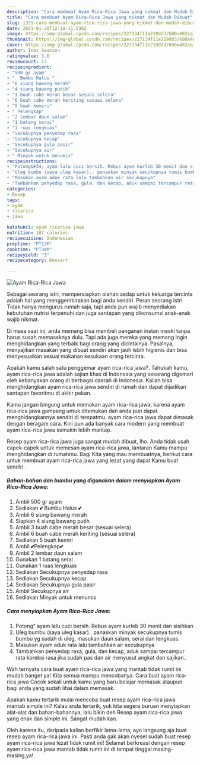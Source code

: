 ```yaml
---
description: "Cara membuat Ayam Rica-Rica Jawa yang nikmat dan Mudah Dibuat"
title: "Cara membuat Ayam Rica-Rica Jawa yang nikmat dan Mudah Dibuat"
slug: 1355-cara-membuat-ayam-rica-rica-jawa-yang-nikmat-dan-mudah-dibuat
date: 2021-01-20T12:18:11.536Z
image: https://img-global.cpcdn.com/recipes/227134f11e219dd3/680x482cq70/ayam-rica-rica-jawa-foto-resep-utama.jpg
thumbnail: https://img-global.cpcdn.com/recipes/227134f11e219dd3/680x482cq70/ayam-rica-rica-jawa-foto-resep-utama.jpg
cover: https://img-global.cpcdn.com/recipes/227134f11e219dd3/680x482cq70/ayam-rica-rica-jawa-foto-resep-utama.jpg
author: Inez Swanson
ratingvalue: 3.6
reviewcount: 13
recipeingredient:
- "500 gr ayam"
- "  Bumbu Halus "
- "6 siung bawang merah"
- "4 siung bawang putih"
- "3 buah cabe merah besar sesuai selera"
- "6 buah cabe merah keriting sesuai selera"
- "5 buah kemiri"
- " Pelengkap"
- "2 lembar daun salam"
- "1 batang serai"
- "1 ruas lengkuas"
- "Secukupnya penyedap rasa"
- "Secukupnya kecap"
- "Secukupnya gula pasir"
- "Secukupnya air"
- " Minyak untuk menumis"
recipeinstructions:
- "Potong&#34; ayam lalu cuci bersih. Rebus ayam kurleb 30 menit dan sisihkan"
- "Uleg bumbu (saya uleg kasar).. panaskan minyak secukupnya tumis bumbu yg sudah di uleg, masukan daun salam, serai dan lengkuas."
- "Masukan ayam aduk rata lalu tambahkan air secukupnya"
- "Tambahkan penyedap rasa, gula, dan kecap, aduk sampai tercampur rata koreksi rasa jika sudah pas dan air menyusut angkat dan sajikan.."
categories:
- Resep
tags:
- ayam
- ricarica
- jawa

katakunci: ayam ricarica jawa 
nutrition: 107 calories
recipecuisine: Indonesian
preptime: "PT13M"
cooktime: "PT34M"
recipeyield: "3"
recipecategory: Dessert

---
```



![Ayam Rica-Rica Jawa](https://img-global.cpcdn.com/recipes/227134f11e219dd3/680x482cq70/ayam-rica-rica-jawa-foto-resep-utama.jpg)

Sebagai seorang istri, mempersiapkan olahan sedap untuk keluarga tercinta adalah hal yang menggembirakan bagi anda sendiri. Peran seorang istri Tidak hanya mengurus rumah saja, tapi anda pun wajib menyediakan kebutuhan nutrisi terpenuhi dan juga santapan yang dikonsumsi anak-anak wajib nikmat.

Di masa  saat ini, anda memang bisa membeli panganan instan meski tanpa harus susah memasaknya dulu. Tapi ada juga mereka yang memang ingin menghidangkan yang terbaik bagi orang yang dicintainya. Pasalnya, menyajikan masakan yang dibuat sendiri akan jauh lebih higienis dan bisa menyesuaikan sesuai makanan kesukaan orang tercinta. 



Apakah kamu salah satu penggemar ayam rica-rica jawa?. Tahukah kamu, ayam rica-rica jawa adalah sajian khas di Indonesia yang sekarang digemari oleh kebanyakan orang di berbagai daerah di Indonesia. Kalian bisa menghidangkan ayam rica-rica jawa sendiri di rumah dan dapat dijadikan santapan favoritmu di akhir pekan.

Kamu jangan bingung untuk memakan ayam rica-rica jawa, karena ayam rica-rica jawa gampang untuk ditemukan dan anda pun dapat menghidangkannya sendiri di tempatmu. ayam rica-rica jawa dapat dimasak dengan beragam cara. Kini pun ada banyak cara modern yang membuat ayam rica-rica jawa semakin lebih mantap.

Resep ayam rica-rica jawa juga sangat mudah dibuat, lho. Anda tidak usah capek-capek untuk memesan ayam rica-rica jawa, lantaran Kamu mampu menghidangkan di rumahmu. Bagi Kita yang mau membuatnya, berikut cara untuk membuat ayam rica-rica jawa yang lezat yang dapat Kamu buat sendiri.

<!--inarticleads1-->

##### Bahan-bahan dan bumbu yang digunakan dalam menyiapkan Ayam Rica-Rica Jawa:

1. Ambil 500 gr ayam
1. Sediakan  💕 Bumbu Halus 💕
1. Ambil 6 siung bawang merah
1. Siapkan 4 siung bawang putih
1. Ambil 3 buah cabe merah besar (sesuai selera)
1. Ambil 6 buah cabe merah keriting (sesuai selera)
1. Sediakan 5 buah kemiri
1. Ambil  💕Pelengkap💕
1. Ambil 2 lembar daun salam
1. Gunakan 1 batang serai
1. Gunakan 1 ruas lengkuas
1. Sediakan Secukupnya penyedap rasa
1. Sediakan Secukupnya kecap
1. Sediakan Secukupnya gula pasir
1. Ambil Secukupnya air
1. Sediakan  Minyak untuk menumis




<!--inarticleads2-->

##### Cara menyiapkan Ayam Rica-Rica Jawa:

1. Potong&#34; ayam lalu cuci bersih. Rebus ayam kurleb 30 menit dan sisihkan
1. Uleg bumbu (saya uleg kasar).. panaskan minyak secukupnya tumis bumbu yg sudah di uleg, masukan daun salam, serai dan lengkuas.
1. Masukan ayam aduk rata lalu tambahkan air secukupnya
1. Tambahkan penyedap rasa, gula, dan kecap, aduk sampai tercampur rata koreksi rasa jika sudah pas dan air menyusut angkat dan sajikan..




Wah ternyata cara buat ayam rica-rica jawa yang mantab tidak rumit ini mudah banget ya! Kita semua mampu mencobanya. Cara buat ayam rica-rica jawa Cocok sekali untuk kamu yang baru belajar memasak ataupun bagi anda yang sudah lihai dalam memasak.

Apakah kamu tertarik mulai mencoba buat resep ayam rica-rica jawa mantab simple ini? Kalau anda tertarik, yuk kita segera buruan menyiapkan alat-alat dan bahan-bahannya, lalu bikin deh Resep ayam rica-rica jawa yang enak dan simple ini. Sangat mudah kan. 

Oleh karena itu, daripada kalian berfikir lama-lama, ayo langsung aja buat resep ayam rica-rica jawa ini. Pasti anda gak akan nyesel sudah buat resep ayam rica-rica jawa lezat tidak rumit ini! Selamat berkreasi dengan resep ayam rica-rica jawa mantab tidak rumit ini di tempat tinggal masing-masing,ya!.

